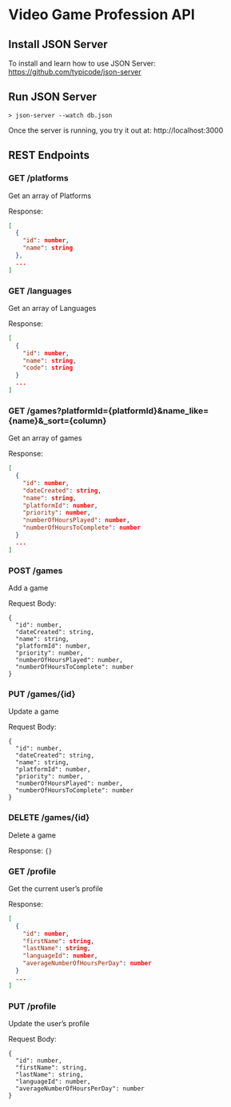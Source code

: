 # Video Game Profession API

## Install JSON Server

To install and learn how to use JSON Server:
https://github.com/typicode/json-server

## Run JSON Server

`> json-server --watch db.json`

Once the server is running, you try it out at:
http://localhost:3000

## REST Endpoints

### GET /platforms

Get an array of Platforms

Response:

```json
[
  {
    "id": number,
    "name": string
  },
  ...
]
```

### GET /languages

Get an array of Languages

Response:

```json
[
  {
    "id": number,
    "name": string,
    "code": string
  }
  ...
]
```

### GET /games?platformId={platformId}&name_like={name}&_sort={column}

Get an array of games

Response:

```json
[
  {
    "id": number,
    "dateCreated": string,
    "name": string,
    "platformId": number,
    "priority": number,
    "numberOfHoursPlayed": number,
    "numberOfHoursToComplete": number
  }
  ...
]
```

### POST /games

Add a game

Request Body:

```
{
  "id": number,
  "dateCreated": string,
  "name": string,
  "platformId": number,
  "priority": number,
  "numberOfHoursPlayed": number,
  "numberOfHoursToComplete": number
}
```

### PUT /games/{id}

Update a game

Request Body:

```
{
  "id": number,
  "dateCreated": string,
  "name": string,
  "platformId": number,
  "priority": number,
  "numberOfHoursPlayed": number,
  "numberOfHoursToComplete": number
}
```

### DELETE /games/{id}

Delete a game

Response: `{}`

### GET /profile

Get the current user’s profile

Response:

```json
[
  {
    "id": number,
    "firstName": string,
    "lastName": string,
    "languageId": number,
    "averageNumberOfHoursPerDay": number
  }
  ...
]
```

### PUT /profile

Update the user’s profile

Request Body:

```
{
  "id": number,
  "firstName": string,
  "lastName": string,
  "languageId": number,
  "averageNumberOfHoursPerDay": number
}
```